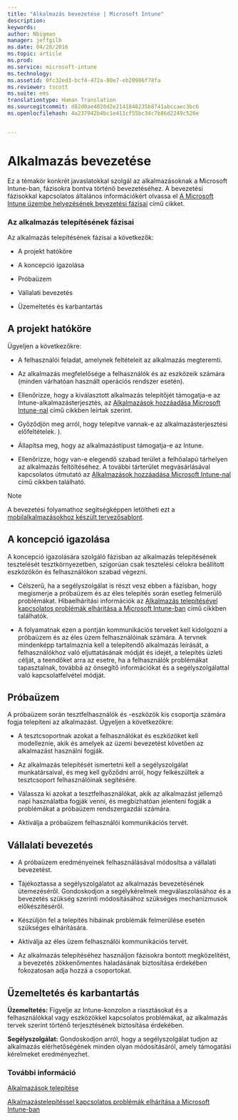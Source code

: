 ```yaml
---
title: "Alkalmazás bevezetése | Microsoft Intune"
description: 
keywords: 
author: Nbigman
manager: jeffgilb
ms.date: 04/28/2016
ms.topic: article
ms.prod: 
ms.service: microsoft-intune
ms.technology: 
ms.assetid: 0fc32ed3-bcf4-472a-80e7-eb20986f78fa
ms.reviewer: tscott
ms.suite: ems
translationtype: Human Translation
ms.sourcegitcommit: d82d0ae4820d2e2141848235b8741abccaec3bc6
ms.openlocfilehash: 4a237942b4bc1e411cf55bc34c7b86d2249c526e


---
```


# Alkalmazás bevezetése
Ez a témakör konkrét javaslatokkal szolgál az alkalmazásoknak a Microsoft Intune-ban, fázisokra bontva történő bevezetéséhez. A bevezetési fázisokkal kapcsolatos általános információkért olvassa el [A Microsoft Intune üzembe helyezésének bevezetési fázisai](rollout-phases-for-microsoft-intune-deployment.md) című cikket.

### Az alkalmazás telepítésének fázisai
Az alkalmazás telepítésének fázisai a következők:

-   A projekt hatóköre

-   A koncepció igazolása

-   Próbaüzem

-   Vállalati bevezetés

-   Üzemeltetés és karbantartás

## A projekt hatóköre
Ügyeljen a következőkre:

-   A felhasználói feladat, amelynek feltételeit az alkalmazás megteremti.

-   Az alkalmazás megfelelősége a felhasználók és az eszközeik számára (minden várhatóan használt operációs rendszer esetén).

-   Ellenőrizze, hogy a kiválasztott alkalmazás telepítőjét támogatja-e az Intune-alkalmazásterjesztés, az [Alkalmazások hozzáadása Microsoft Intune-nal](/intune/deploy-use/add-apps) című cikkben leírtak szerint.

-   Győződjön meg arról, hogy telepítve vannak-e az alkalmazásterjesztési előfeltételek. <!---, as described in [Plan for app deployment in Microsoft Intune](plan-for-app-deployment-in-microsoft-intune.md--->).

-   Állapítsa meg, hogy az alkalmazástípust támogatja-e az Intune.

-   Ellenőrizze, hogy van-e elegendő szabad terület a felhőalapú tárhelyen az alkalmazás feltöltéséhez. A további tárterület megvásárlásával kapcsolatos útmutató az [Alkalmazások hozzáadása Microsoft Intune-nal](/intune/deploy-use/add-apps) című cikkben található.

> [!NOTE]           
> A bevezetési folyamathoz segítségképpen letöltheti ezt a [mobilalkalmazásokhoz készült tervezősablont](https://gallery.technet.microsoft.com/Mobile-app-planning-18689d59).

## A koncepció igazolása
A koncepció igazolására szolgáló fázisban az alkalmazás telepítésének tesztelését tesztkörnyezetben, szigorúan csak tesztelési célokra beállított eszközökön és felhasználókon szabad végezni.

-   Célszerű, ha a segélyszolgálat is részt vesz ebben a fázisban, hogy megismerje a próbaüzem és az éles telepítés során esetleg felmerülő problémákat. Hibaelhárítási információk az [Alkalmazás telepítésével kapcsolatos problémák elhárítása a Microsoft Intune-ban](/intune/troubleshoot/troubleshoot-app-deployment-problems-in-microsoft-intune) című cikkben találhatók.

-   A folyamatnak ezen a pontján kommunikációs terveket kell kidolgozni a próbaüzem és az éles üzem felhasználóinak számára. A tervnek mindenképp tartalmaznia kell a telepítendő alkalmazás leírását, a felhasználókhoz való eljuttatásának módját és idejét, a telepítés üzleti célját, a teendőket arra az esetre, ha a felhasználók problémákat tapasztalnak, továbbá az önsegítő információkat és a segélyszolgálattal való kapcsolatfelvétel módját.

## Próbaüzem
A próbaüzem során tesztfelhasználók és -eszközök kis csoportja számára fogja telepíteni az alkalmazást. Ügyeljen a következőkre:

-   A tesztcsoportnak azokat a felhasználókat és eszközöket kell modelleznie, akik és amelyek az üzemi bevezetést követően az alkalmazást használni fogják.

-   Az alkalmazás telepítését ismertetni kell a segélyszolgálat munkatársaival, és meg kell győződni arról, hogy felkészültek a tesztcsoport felhasználóinak segítésére.

-   Válassza ki azokat a tesztfelhasználókat, akik az alkalmazást jellemző napi használatba fogják venni, és megbízhatóan jelenteni fogják a problémákat a próbaüzem rendszergazdái számára.

-   Aktiválja a próbaüzem felhasználói kommunikációs tervét.

## Vállalati bevezetés

-   A próbaüzem eredményeinek felhasználásával módosítsa a vállalati bevezetést.

-   Tájékoztassa a segélyszolgálatot az alkalmazás bevezetésének ütemezéséről. Gondoskodjon a segélykérelmek megválaszolásához és a bevezetés szükség szerinti módosításához szükséges mechanizmusok előkészítéséről.

-   Készüljön fel a telepítés hibáinak problémák felmerülése esetén szükséges elhárítására.

-   Aktiválja az éles üzem felhasználói kommunikációs tervét.

-   Az alkalmazás telepítéséhez használjon fázisokra bontott megközelítést, a bevezetés zökkenőmentes haladásának biztosítása érdekében fokozatosan adja hozzá a csoportokat.

## Üzemeltetés és karbantartás
**Üzemeltetés:** Figyelje az Intune-konzolon a riasztásokat és a felhasználókkal vagy eszközökkel kapcsolatos problémákat, az alkalmazás tervek szerint történő terjesztésének biztosítása érdekében.

**Segélyszolgálat:** Gondoskodjon arról, hogy a segélyszolgálat tudjon az alkalmazás elérhetőségének minden olyan módosításáról, amely támogatási kérelmeket eredményezhet.

### További információ
[Alkalmazások telepítése](/intune/deploy-use/deploy-apps)

[Alkalmazástelepítéssel kapcsolatos problémák elhárítása a Microsoft Intune-ban](/intune/troubleshoot/troubleshoot-app-deployment-problems-in-microsoft-intune)



<!--HONumber=Jun16_HO4-->


